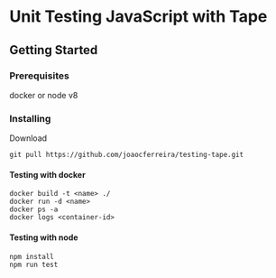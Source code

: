 # Unit Testing JavaScript with Tape

## Getting Started

### Prerequisites

docker or node v8

### Installing

Download

```
git pull https://github.com/joaocferreira/testing-tape.git
```

#### Testing with docker 

```
docker build -t <name> ./
docker run -d <name>
docker ps -a
docker logs <container-id>
```

#### Testing with node 

```
npm install
npm run test
```